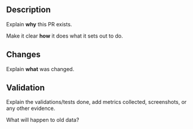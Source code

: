 ## Description

Explain **why** this PR exists.

Make it clear **how** it does what it sets out to do.

## Changes

Explain **what** was changed.

## Validation

Explain the validations/tests done, add metrics collected, screenshots, or any other evidence.

What will happen to old data?
